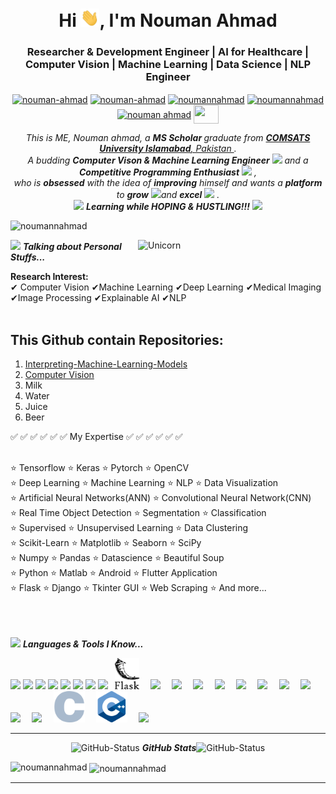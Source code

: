 <h1 align="center">Hi <img src="https://raw.githubusercontent.com/ABSphreak/ABSphreak/master/gifs/Hi.gif" width="30px">, I'm Nouman Ahmad</h1>
<h3 align="center">Researcher & Development Engineer | AI for Healthcare | Computer Vision | Machine Learning | Data Science | NLP Engineer </h3>
<p align="center">
<a href="https://www.linkedin.com/in/nouman-ahmad/" target="blank"><img align="center" src="https://cdn.jsdelivr.net/npm/simple-icons@3.0.1/icons/linkedin.svg" alt="nouman-ahmad" height="30" width="40" /></a>
<a href="https://www.youtube.com/c/ArtificialIntelligenceHub" target="blank"><img align="center" src="https://cdn.jsdelivr.net/npm/simple-icons@3.0.1/icons/youtube.svg" alt="nouman-ahmad" height="30" width="40" /></a>
<a href="https://www.facebook.com/noumannahmad" target="blank"><img align="center" src="https://cdn.jsdelivr.net/npm/simple-icons@3.0.1/icons/facebook.svg" alt="noumannahmad" height="30" width="40" /></a>
<a href="https://www.instagram.com/noumannahmad" target="blank"><img align="center" src="https://cdn.jsdelivr.net/npm/simple-icons@3.0.1/icons/instagram.svg" alt="noumannahmad" height="30" width="40" /></a>
<a href="https://www.kaggle.com/noumannahmad" target="blank"><img align="center" src="https://cdn.jsdelivr.net/npm/simple-icons@3.0.1/icons/kaggle.svg" alt="nouman ahmad" height="30" width="40" /></a>
<a href = "mailto: noumanahmad2609@gmail.com"><img align="center" src="https://simpleicons.org/icons/gmail.svg" height="30" width="40" /></a>
</p>
</p>



<p align="center">
  <em>
    This is ME, Nouman ahmad, a <b>MS Scholar </b> graduate from <a href="http://islamabad.comsats.edu.pk/"> <b>COMSATS University Islamabad</b>, Pakistan </a>. <br>
    A budding <b>Computer Vison & Machine Learning Engineer</b> <img src="https://github.com/TheDudeThatCode/TheDudeThatCode/blob/master/Assets/Developer.gif" width="30px"> and a <b>Competitive Programming Enthusiast</b>&nbsp;<img src="https://github.com/TheDudeThatCode/TheDudeThatCode/blob/master/Assets/Designer.gif" width="36px">&nbsp,<br>who is <b>obsessed</b>
    with the idea of <b>improving</b> himself and wants a <b>platform</b> to 
    <b>grow</b> <img src="https://github.com/TheDudeThatCode/TheDudeThatCode/blob/master/Assets/Rocket.gif" width="18px">and 
    <b>excel</b> <img src="https://github.com/TheDudeThatCode/TheDudeThatCode/blob/master/Assets/Medal.gif" width="20px">&nbsp.
  </em> 
  <br>
  <img src="https://media.giphy.com/media/VgCDAzcKvsR6OM0uWg/giphy.gif" width="50" /> <b><i>Learning while HOPING & HUSTLING!!!</i></b> <img src="https://media.giphy.com/media/7j2hfyeVcDtf2/giphy.gif" width="50" />
</p>

<p align="left"> <img src="https://komarev.com/ghpvc/?username=noumannahmad&label=Profile%20views&color=0e75b6&style=flat" alt="noumannahmad" /> </p>
<img align="right" width=300px alt="Unicorn" src="https://media.giphy.com/media/3ohs4BSacFKI7A717y/giphy.gif" />

<img src="https://media.giphy.com/media/ObNTw8Uzwy6KQ/giphy.gif" width="30px">&nbsp;***Talking about Personal Stuffs...***

<b>Research Interest: </b><br>
✔ Computer Vision ✔Machine Learning ✔Deep Learning ✔Medical Imaging ✔Image Processing ✔Explainable AI ✔NLP <br> <br>


<h2>This Github contain Repositories:</h2>

<ol>
  <li value="1"><a href="https://github.com/noumannahmad/Interpreting-Machine-Learning-Models">Interpreting-Machine-Learning-Models</a></li>
  <li><a href="https://github.com/noumannahmad/Computer-Vision">Computer Vision</a></li>
  <li>Milk</li>
  <li>Water</li>
  <li>Juice</li>
  <li>Beer</li>
</ol>


✅  ✅  ✅  ✅  ✅  ✅ My Expertise ✅  ✅  ✅  ✅  ✅  ✅ <br><br>

⭐ Tensorflow ⭐ Keras ⭐ Pytorch ⭐ OpenCV  <br>
⭐ Deep Learning ⭐ Machine Learning ⭐ NLP ⭐ Data Visualization  <br>
⭐ Artificial Neural Networks(ANN) ⭐ Convolutional Neural Network(CNN)  <br>
⭐ Real Time Object Detection ⭐ Segmentation ⭐ Classification  <br>
⭐ Supervised ⭐ Unsupervised Learning ⭐ Data Clustering  <br>
⭐ Scikit-Learn ⭐ Matplotlib ⭐ Seaborn ⭐ SciPy  <br>
⭐ Numpy ⭐ Pandas ⭐ Datascience ⭐ Beautiful Soup  <br>
⭐ Python ⭐ Matlab ⭐ Android ⭐ Flutter Application  <br>
⭐ Flask ⭐ Django ⭐ Tkinter GUI ⭐ Web Scraping ⭐ And more...  <br> <br> <br> <br>



<img src="https://media.giphy.com/media/ObNTw8Uzwy6KQ/giphy.gif" width="30px">&nbsp;***Languages & Tools I Know...***
<p align="left">
<code><img height="50" src="https://www.vectorlogo.zone/logos/451research/451research-ar21.svg"></code>
  <code><img height="50" src="https://github.com/uannabi/-/blob/master/resource/python-icon.svg"></code>
  <code><img height="50" src="https://www.vectorlogo.zone/logos/tensorflow/tensorflow-icon.svg"></code>
 <code><img height="50" src="https://www.vectorlogo.zone/logos/opencv/opencv-ar21.svg"></code>
 <code><img height="50" src="https://www.vectorlogo.zone/logos/usepanda/usepanda-ar21.svg"></code>
 <code><img height="50" src="https://www.vectorlogo.zone/logos/numpy/numpy-ar21.svg"></code>
 <code><img height="50" src="https://www.vectorlogo.zone/logos/pytorch/pytorch-ar21.svg"></code>
 <code><img height="50" src="https://www.vectorlogo.zone/logos/google_cloud/google_cloud-ar21.svg"></code>
  <code> <img height="50" src="https://github.com/Akash-chowrasia/Akash-chowrasia/blob/main/images/flask.svg"> </code>	
  <code> <img height="50" src="https://github.com/uannabi/-/blob/master/resource/dj.svg"> </code>
  <code> <img height="50" src="https://github.com/uannabi/-/blob/master/resource/jp.svg"> </code>
  <code> <img height="50" src="https://github.com/uannabi/-/blob/master/resource/docker-ar21.svg"> </code>
  <code> <img height="50" src="https://github.com/uannabi/-/blob/master/resource/git.svg"> </code>
  <code> <img height="50" src="https://github.com/uannabi/-/blob/master/resource/linux-ar21.svg"> </code>
  <code> <img height="50" src="https://github.com/uannabi/-/blob/master/resource/other/apache_hadoop-ar21.svg"> </code>
  <code> <img height="50" src="https://github.com/uannabi/-/blob/master/resource/other/mongodb-ar21.svg"> </code>
  <code> <img height="50" src="https://github.com/uannabi/-/blob/master/resource/other/sqlite-ar21.svg"> </code>
  <code> <img height="50" src="https://github.com/uannabi/-/blob/master/resource/other/mysql-ar21.svg"> </code>
  <code> <img height="50" src="https://github.com/uannabi/-/blob/master/resource/other/postgresql-ar21.svg"> </code>
  <code> <img height="50" src="https://raw.githubusercontent.com/devicons/devicon/master/icons/c/c-original.svg"> </code>
  <code> <img height="50" src="https://raw.githubusercontent.com/devicons/devicon/master/icons/cplusplus/cplusplus-original.svg"> </code>
  <code> <img height="50" src="https://www.vectorlogo.zone/logos/dotnet/dotnet-ar21.svg"> </code>
  <hr>
  <p align="center">
 <img src="https://media.giphy.com/media/8UHRm5oY4k4FDxq5QG/giphy.gif" width="30px" alt="GitHub-Status"/>&nbsp;<i><b>GitHub Stats</b></i><img src="https://media.giphy.com/media/8UHRm5oY4k4FDxq5QG/giphy.gif" width="30px" alt="GitHub-Status"/></p>
<p><img align="left" src="https://github-readme-stats.vercel.app/api/top-langs?username=noumannahmad&show_icons=true&locale=en&layout=compact" alt="noumannahmad" /></p>

<p>&nbsp;<img align="center" src="https://github-readme-stats.vercel.app/api?username=noumannahmad&show_icons=true&locale=en" alt="noumannahmad" width="410" /></p>

<hr>
